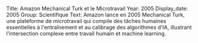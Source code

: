 Title: Amazon Mechanical Turk et le Microtravail
Year: 2005
Display_date: 2005
Group: Scientifique
Text: Amazon lance en 2005 Mechanical Turk, une plateforme de microtravail qui compile des tâches humaines essentielles à l'entraînement et au calibrage des algorithmes d'IA, illustrant l'intersection complexe entre travail humain et machine learning.